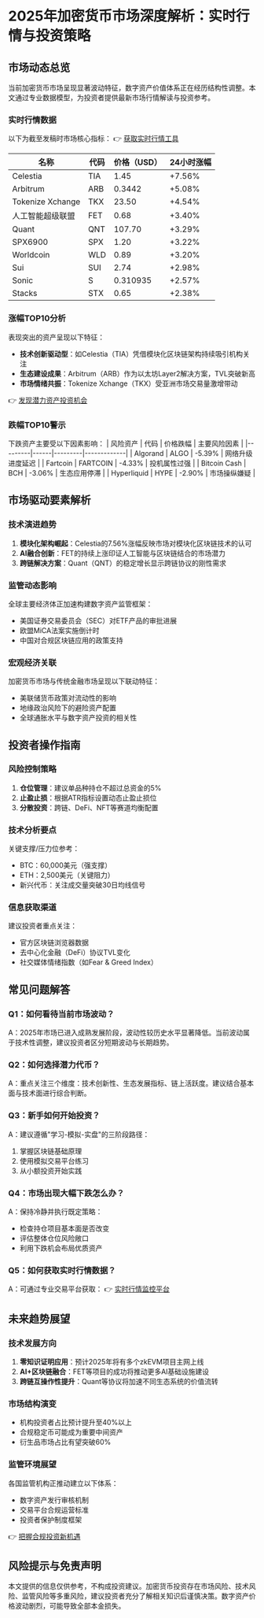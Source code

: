 # 2025年加密货币市场深度解析：实时行情与投资策略

## 市场动态总览

当前加密货币市场呈现显著波动特征，数字资产价值体系正在经历结构性调整。本文通过专业数据模型，为投资者提供最新市场行情解读与投资参考。

### 实时行情数据

以下为截至发稿时市场核心指标：
👉 [获取实时行情工具](https://bit.ly/okx_welcome)

| 名称 | 代码 | 价格（USD） | 24小时涨幅 |
|------|------|------------|------------|
| Celestia | TIA | 1.45 | +7.56% |
| Arbitrum | ARB | 0.3442 | +5.08% |
| Tokenize Xchange | TKX | 23.50 | +4.54% |
| 人工智能超级联盟 | FET | 0.68 | +3.40% |
| Quant | QNT | 107.70 | +3.29% |
| SPX6900 | SPX | 1.20 | +3.22% |
| Worldcoin | WLD | 0.89 | +3.20% |
| Sui | SUI | 2.74 | +2.98% |
| Sonic | S | 0.310935 | +2.57% |
| Stacks | STX | 0.65 | +2.38% |

### 涨幅TOP10分析

表现突出的资产呈现以下特征：
- **技术创新驱动型**：如Celestia（TIA）凭借模块化区块链架构持续吸引机构关注
- **生态建设成果**：Arbitrum（ARB）作为以太坊Layer2解决方案，TVL突破新高
- **市场情绪共振**：Tokenize Xchange（TKX）受亚洲市场交易量激增带动

👉 [发现潜力资产投资机会](https://bit.ly/okx_welcome)

### 跌幅TOP10警示

下跌资产主要受以下因素影响：
| 风险资产 | 代码 | 价格跌幅 | 主要风险因素 |
|---------|------|---------|-------------|
| Algorand | ALGO | -5.39% | 网络升级进度延迟 |
| Fartcoin | FARTCOIN | -4.33% | 投机属性过强 |
| Bitcoin Cash | BCH | -3.06% | 生态应用停滞 |
| Hyperliquid | HYPE | -2.90% | 市场操纵嫌疑 |

## 市场驱动要素解析

### 技术演进趋势

1. **模块化架构崛起**：Celestia的7.56%涨幅反映市场对模块化区块链技术的认可
2. **AI融合创新**：FET的持续上涨印证人工智能与区块链结合的市场潜力
3. **跨链解决方案**：Quant（QNT）的稳定增长显示跨链协议的刚性需求

### 监管动态影响

全球主要经济体正加速构建数字资产监管框架：
- 美国证券交易委员会（SEC）对ETF产品的审批进展
- 欧盟MiCA法案实施倒计时
- 中国对合规区块链应用的政策支持

### 宏观经济关联

加密货币市场与传统金融市场呈现以下联动特征：
- 美联储货币政策对流动性的影响
- 地缘政治风险下的避险资产配置
- 全球通胀水平与数字资产投资的相关性

## 投资者操作指南

### 风险控制策略

1. **仓位管理**：建议单品种持仓不超过总资金的5%
2. **止盈止损**：根据ATR指标设置动态止盈止损位
3. **分散投资**：跨链、DeFi、NFT等赛道均衡配置

### 技术分析要点

关键支撑/压力位参考：
- BTC：60,000美元（强支撑）
- ETH：2,500美元（关键阻力）
- 新兴代币：关注成交量突破30日均线信号

### 信息获取渠道

建议投资者重点关注：
- 官方区块链浏览器数据
- 去中心化金融（DeFi）协议TVL变化
- 社交媒体情绪指数（如Fear & Greed Index）

## 常见问题解答

### Q1：如何看待当前市场波动？
A：2025年市场已进入成熟发展阶段，波动性较历史水平显著降低。当前波动属于技术性调整，建议投资者区分短期波动与长期趋势。

### Q2：如何选择潜力代币？
A：重点关注三个维度：技术创新性、生态发展指标、链上活跃度。建议结合基本面与技术面进行综合判断。

### Q3：新手如何开始投资？
A：建议遵循"学习-模拟-实盘"的三阶段路径：
1. 掌握区块链基础原理
2. 使用模拟交易平台练习
3. 从小额投资开始实践

### Q4：市场出现大幅下跌怎么办？
A：保持冷静并执行既定策略：
- 检查持仓项目基本面是否改变
- 评估整体仓位风险敞口
- 利用下跌机会布局优质资产

### Q5：如何获取实时行情数据？
A：可通过专业交易平台获取：
👉 [实时行情监控平台](https://bit.ly/okx_welcome)

## 未来趋势展望

### 技术发展方向
1. **零知识证明应用**：预计2025年将有多个zkEVM项目主网上线
2. **AI+区块链融合**：FET等项目的成功将推动更多AI基础设施建设
3. **跨链互操作性提升**：Quant等协议将加速不同生态系统的价值流转

### 市场结构演变
- 机构投资者占比预计提升至40%以上
- 合规稳定币可能成为重要中间资产
- 衍生品市场占比有望突破60%

### 监管环境展望
各国监管机构正推动建立以下体系：
- 数字资产发行审核机制
- 交易平台合规运营标准
- 投资者保护制度框架

👉 [把握合规投资新机遇](https://bit.ly/okx_welcome)

## 风险提示与免责声明

本文提供的信息仅供参考，不构成投资建议。加密货币投资存在市场风险、技术风险、监管风险等多重风险，建议投资者充分了解相关知识后谨慎决策。数字资产价格波动剧烈，可能导致全部本金损失。
